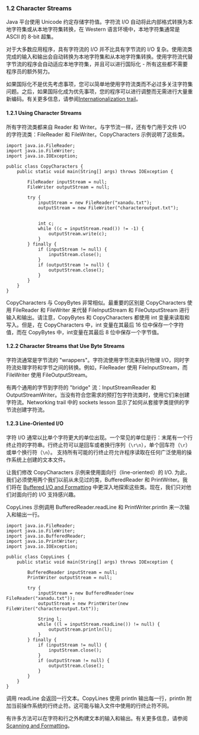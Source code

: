 ### 1.2 Character Streams
Java 平台使用 Unicode 约定存储字符值。字符流 I/O 自动将此内部格式转换为本地字符集或从本地字符集转换，在 Western 语言环境中，本地字符集通常是 ASCII 的 8-bit 超集。

对于大多数应用程序，具有字符流的 I/O 并不比具有字节流的 I/O 复杂。使用流类完成的输入和输出会自动转换为本地字符集和从本地字符集转换。使用字符流代替字节流的程序会自动适应本地字符集，并且可以进行国际化 - 所有这些都不需要程序员的额外努力。

如果国际化不是优先考虑事项，您可以简单地使用字符流类而不必过多关注字符集问题。之后，如果国际化成为优先事项，您的程序可以进行调整而无需进行大量重新编码。有关更多信息，请参阅[Internationalization trail](https://docs.oracle.com/javase/tutorial/i18n/index.html)。

#### 1.2.1 Using Character Streams
所有字符流类都来自 Reader 和 Writer。与字节流一样，还有专门用于文件 I/O 的字符流类：FileReader 和 FileWriter。CopyCharacters 示例说明了这些类。

```
import java.io.FileReader;
import java.io.FileWriter;
import java.io.IOException;

public class CopyCharacters {
    public static void main(String[] args) throws IOException {

        FileReader inputStream = null;
        FileWriter outputStream = null;

        try {
            inputStream = new FileReader("xanadu.txt");
            outputStream = new FileWriter("characteroutput.txt");


            int c;
            while ((c = inputStream.read()) != -1) {
                outputStream.write(c);
            }
        } finally {
            if (inputStream != null) {
                inputStream.close();
            }
            if (outputStream != null) {
                outputStream.close();
            }
        }
    }
}
```

CopyCharacters 与 CopyBytes 非常相似。最重要的区别是 CopyCharacters 使用 FileReader 和 FileWriter 来代替 FileInputStream 和 FileOutputStream 进行输入和输出。请注意，CopyBytes 和 CopyCharacters 都使用 int 变量来读取和写入。但是，在 CopyCharacters 中，int 变量在其最后 16 位中保存一个字符值，而在 CopyBytes 中，int变量在其最后 8 位中保存一个字节值。

#### 1.2.2 Character Streams that Use Byte Streams

字符流通常是字节流的 "wrappers"。字符流使用字节流来执行物理 I/O，同时字符流处理字符和字节之间的转换。例如，FileReader 使用 FileInputStream，而 FileWriter 使用 FileOutputStream。

有两个通用的字节到字符的 "bridge" 流：InputStreamReader 和 OutputStreamWriter。当没有符合您需求的预打包字符流类时，使用它们来创建字符流。Networking trail 中的 sockets lesson 显示了如何从套接字类提供的字节流创建字符流。

#### 1.2.3 Line-Oriented I/O
字符 I/O 通常以比单个字符更大的单位出现。一个常见的单位是行：末尾有一个行终止符的字符串。行终止符可以是回车或者换行序列（`\r\n`），单个回车符（`\r`）或单个换行符（`\n`）。 支持所有可能的行终止符允许程序读取在任何广泛使用的操作系统上创建的文本文件。

让我们修改 CopyCharacters 示例来使用面向行（line-oriented）的 I/O. 为此，我们必须使用两个我们以前从未见过的类，BufferedReader 和 PrintWriter。我们将在 [Buffered I/O and Formatting]() 中更深入地探索这些类。现在，我们只对他们对面向行的 I/O 支持感兴趣。

CopyLines 示例调用 BufferedReader.readLine 和 PrintWriter.println 来一次输入和输出一行。

```
import java.io.FileReader;
import java.io.FileWriter;
import java.io.BufferedReader;
import java.io.PrintWriter;
import java.io.IOException;

public class CopyLines {
    public static void main(String[] args) throws IOException {

        BufferedReader inputStream = null;
        PrintWriter outputStream = null;

        try {
            inputStream = new BufferedReader(new FileReader("xanadu.txt"));
            outputStream = new PrintWriter(new FileWriter("characteroutput.txt"));

            String l;
            while ((l = inputStream.readLine()) != null) {
                outputStream.println(l);
            }
        } finally {
            if (inputStream != null) {
                inputStream.close();
            }
            if (outputStream != null) {
                outputStream.close();
            }
        }
    }
}
```

调用 readLine 会返回一行文本。CopyLines 使用 println 输出每一行，println 附加当前操作系统的行终止符。这可能与输入文件中使用的行终止符不同。

有许多方法可以在字符和行之外构建文本的输入和输出。有关更多信息，请参阅[Scanning and Formatting](https://docs.oracle.com/javase/tutorial/essential/io/scanfor.html)。
